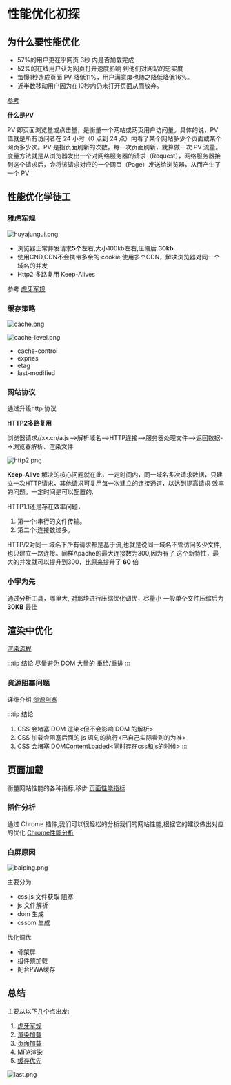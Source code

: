 # 性能优化初探

## 为什么要性能优化

- 57%的用户更在乎网页 3秒 内是否加载完成
- 52%的在线用户认为网⻚打开速度影响 到他们对网站的忠实度
- 每慢1秒造成⻚面 PV 降低11%，用户满意度也随之降低降低16%。
- 近半数移动用户因为在10秒内仍未打开⻚面从而放弃。

[参考](https://developers.google.cn/web/fundamentals/performance/get-started)

**什么是PV**

PV 即页面浏览量或点击量，是衡量一个网站或网页用户访问量。具体的说，PV 值就是所有访问者在 24 小时（0 点到 24 点）内看了某个网站多少个页面或某个网页多少次。PV 是指页面刷新的次数，每一次页面刷新，就算做一次 PV 流量。度量方法就是从浏览器发出一个对网络服务器的请求（Request），网络服务器接到这个请求后，会将该请求对应的一个网页（Page）发送给浏览器，从而产生了一个 PV

## 性能优化学徒工

### 雅虎军规

![huyajungui.png](/optimization/huya.png)

- 浏览器正常并发请求**5个**左右,大小100kb左右,压缩后 **30kb**
- 使用CND,CDN不会携带多余的 cookie,使用多个CDN，解决浏览器对同一个域名的并发
- Http2 多路复用  Keep-Alives

参考 [虎牙军规](https://www.jianshu.com/p/4cbcd202a591)

### 缓存策略

![cache.png](/optimization/cache.png)

![cache-level.png](/optimization/cache-level.png)

- cache-control
- expries
- etag
- last-modified

### 网站协议

通过升级http 协议

**HTTP2多路复用**

浏览器请求//xx.cn/a.js-->解析域名—>HTTP连接—>服务器处理文件—>返回数据-->浏览器解析、渲染文件

![http2.png](/optimization/http2.png)


**Keep-Alive** 解决的核心问题就在此，一定时间内，同一域名多次请求数据，只建立一次HTTP请求，其他请求可复用每一次建立的连接通道，以达到提高请求 效率的问题。一定时间是可以配置的.

HTTP1.1还是存在效率问题，

1. 第一个:串行的文件传输。
2. 第二个:连接数过多。
  
HTTP/2对同一 域名下所有请求都是基于流,也就是说同一域名不管访问多少文件,也只建立一路连接。同样Apache的最大连接数为300,因为有了 这个新特性，最大的并发就可以提升到300，比原来提升了 **60** 倍


### 小字为先
通过分析工具，哪里大, 对那块进行压缩优化调优，尽量小
一般单个文件压缩后为 **30KB** 最佳

## 渲染中优化

[渲染流程](/blog/optimization/渲染流程)

:::tip 结论
尽量避免 DOM 大量的 重绘/重排
:::

### 资源阻塞问题

详细介绍 [资源阻塞](/blog/optimization/资源阻塞)

:::tip 结论
1. CSS 会堵塞 DOM 渲染<但不会影响 DOM 的解析>
2. CSS 加载会阻塞后⾯的 js 语句的执⾏<已⾃⼰实际看到的为准>
3. CSS 会堵塞 DOMContentLoaded<同时存在css和js的时候>
:::

## 页面加载

衡量网站性能的各种指标,移步 [页面性能指标](/blog/optimization/指标)

### 插件分析
通过 Chrome 插件,我们可以很轻松的分析我们的网站性能,根据它的建议做出对应的优化 [Chrome性能分析](/blog/optimization/Chrome性能分析)

### 白屏原因

![baiping.png](/optimization/baiping.png)

主要分为
- css,js 文件获取 阻塞
- js 文件解析
- dom 生成
- cssom 生成

优化调优
- 骨架屏
- 组件预加载
- 配合PWA缓存

## 总结

主要从以下几个点出发:
1. [虎牙军规](https://www.jianshu.com/p/4cbcd202a591)
2. [渲染加载](/blog/optimization/DOM渲染过程.html)
3. [页面加载](/optimization/性能优化启示录.html#页面加载)
4. [MPA渲染](/optimization/MPA性能优化小试)
5. [缓存优先](/blog/http/HTTP缓存)


<ClientOnly>
  <PerformanceResult />
</ClientOnly>

![last.png](/optimization/last.png)
